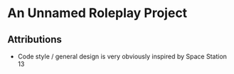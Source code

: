 # An Unnamed Roleplay Project

## Attributions

- Code style / general design is very obviously inspired by Space Station 13
